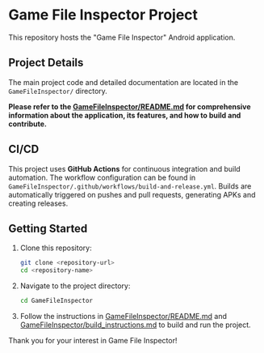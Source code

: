 # Game File Inspector Project

This repository hosts the "Game File Inspector" Android application.

## Project Details

The main project code and detailed documentation are located in the `GameFileInspector/` directory.

**Please refer to the [GameFileInspector/README.md](GameFileInspector/README.md) for comprehensive information about the application, its features, and how to build and contribute.**

## CI/CD

This project uses **GitHub Actions** for continuous integration and build automation. The workflow configuration can be found in `GameFileInspector/.github/workflows/build-and-release.yml`. Builds are automatically triggered on pushes and pull requests, generating APKs and creating releases.

## Getting Started

1.  Clone this repository:
    ```bash
    git clone <repository-url>
    cd <repository-name>
    ```
2.  Navigate to the project directory:
    ```bash
    cd GameFileInspector
    ```
3.  Follow the instructions in [GameFileInspector/README.md](GameFileInspector/README.md) and [GameFileInspector/build_instructions.md](GameFileInspector/build_instructions.md) to build and run the project.

Thank you for your interest in Game File Inspector!
